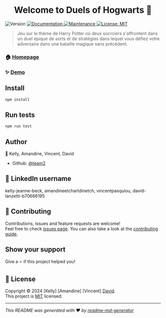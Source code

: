 <h1 align="center">Welcome to Duels of Hogwarts 👋</h1>
<p>
  <img alt="Version" src="https://img.shields.io/badge/version-0.0.1-blue.svg?cacheSeconds=2592000" />
  <a href="https://github.com/team2/team2#readme" target="_blank">
    <img alt="Documentation" src="https://img.shields.io/badge/documentation-yes-brightgreen.svg" />
  </a>
  <a href="https://github.com/team2/team2/graphs/commit-activity" target="_blank">
    <img alt="Maintenance" src="https://img.shields.io/badge/Maintained%3F-yes-green.svg" />
  </a>
  <a href="https://github.com/team2/team2/blob/master/LICENSE" target="_blank">
    <img alt="License: MIT" src="https://img.shields.io/github/license/team2/Duels of Hogwarts" />
  </a>
</p>

> Jeu sur le thème de Harry Potter où deux socrciers s'affrontent dans un duel épique de sorts et de stratégies dans lequel vous défiez votre adversaire dans une bataille magique sans précédent.

### 🏠 [Homepage](https://github.com/WildCodeSchool-2024-02/JS-RemoteFR-CrewDragon-P2-Team2)

### ✨ [Demo](hool-2024-02/JS-RemoteFR-CrewDragon-P2-Team2)

## Install

```sh
npm install
```

## Run tests

```sh
npm run test
```

## Author

👤  Kelly, Amandine, Vincent, David

* Github: [@team2](https://github.com/team2)

## 💼  LinkedIn username 
kelly-jeanne-beck, amandineetchartdinetch, vincentpasquiou, david-lanzetti-b70666195

## 🤝 Contributing

Contributions, issues and feature requests are welcome!<br />Feel free to check [issues page](https://github.com/team2/team2/issues). You can also take a look at the [contributing guide](https://github.com/team2/team2/blob/master/CONTRIBUTING.md).

## Show your support

Give a ⭐️ if this project helped you!

## 📝 License

Copyright © 2024 [Kelly] [Amandine] [Vincent] [David](https://github.com/team2).<br />
This project is [MIT](https://github.com/team2/team2/blob/master/LICENSE) licensed.

***
_This README was generated with ❤️ by [readme-md-generator](https://github.com/kefranabg/readme-md-generator)_
